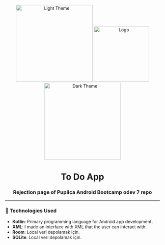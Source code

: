 <p align="center">
  <img src="https://github.com/Muhammed-Turgut/imageRaw/blob/main/pupilicaOdev2.jpg?raw=true" alt="Light Theme" width="250"/>
  <img src="https://github.com/Muhammed-Turgut/imageRaw/blob/main/pupilicaOdev3.jpg?raw=true" alt="Logo" width="180"/>
  <img src="https://github.com/Muhammed-Turgut/imageRaw/blob/main/pupilicaOdev4.jpg?raw=true" alt="Dark Theme" width="250"/>
</p>

<h1 align="center">To Do App</h1>
<h3 align="center">Rejection page of Puplica Android Bootcamp odev 7 repo</h3>

---

### 🚀 Technologies Used

- **Kotlin**: Primary programming language for Android app development.
- **XML**: I made an interface with XML that the user can interact with.
- **Room**: Local veri depolamak için.
- **SQLite**: Local veri depolamak için.

